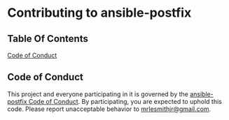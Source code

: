 # Contributing to ansible-postfix

## Table Of Contents

[Code of Conduct](#code-of-conduct)

## Code of Conduct

This project and everyone participating in it is governed by the [ansible-postfix Code of Conduct](CODE_OF_CONDUCT.md). By participating, you are expected to uphold this code. Please report unacceptable behavior to [mrlesmithjr@gmail.com](mailto:mrlesmithjr@gmail.com).

